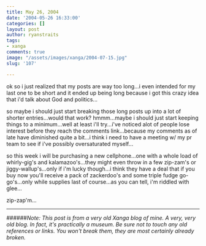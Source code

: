 ```yaml
---
title: May 26, 2004
date: '2004-05-26 16:33:00'
categories: []
layout: post
author: ryanstraits
tags:
- xanga
comments: true
image: "/assets/images/xanga/2004-07-15.jpg"
slug: '107'

---
```

ok so i just realized that my posts are way too long...i even intended for my last one to be short and it ended up being long because i got this crazy idea that i'd talk about God and politics...

<!-- break -->

so maybe i should just start breaking those long posts up into a lot of shorter entries...would that work? hmmm...maybe i should just start keeping things to a minimum...well at least i'll try...i've noticed alot of people lose interest before they reach the comments link...because my comments as of late have diminished quite a bit...i think i need to have a meeting w/ my pr team to see if i've possibly oversaturated myself...

so this week i will be purchasing a new cellphone...one with a whole load of whirly-gig's and kalamazoo's...they might even throw in a few zip-zam's or jiggy-wallup's...only if i'm lucky though...i think they have a deal that if you buy now you'll receive a pack of zackerdoo's and some triple fudge go-go's...only while supplies last of course...as you can tell, i'm riddled with glee...

zip-zap'm...

---

######*Note: This post is from a very old Xanga blog of mine. A very, very old blog. In fact, it's practically a museum. Be sure not to touch any old references or links. You won't break them, they are most certainly already broken.*